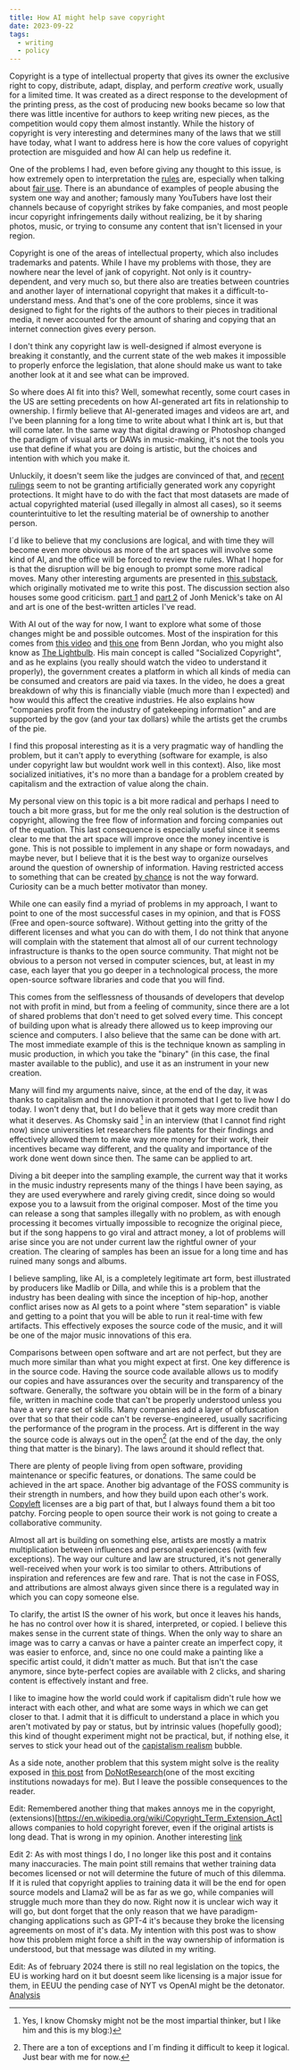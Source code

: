```yaml
---
title: How AI might help save copyright
date: 2023-09-22
tags: 
  - writing
  - policy
---
```


Copyright is a type of intellectual property that gives its owner the exclusive right to copy, distribute, adapt, display, and perform *creative* work, usually for a limited time. It was created as a direct response to the development of the printing press, as the cost of producing new books became so low that there was little incentive for authors to keep writing new pieces, as the competition would copy them almost instantly. While the history of copyright is very interesting and determines many of the laws that we still have today, what I want to address here is how the core values of copyright protection are misguided and how AI can help us redefine it.

One of the problems I had, even before giving any thought to this issue, is how extremely open to interpretation the [rules](https://www.copyright.gov/what-is-copyright/) are, especially when talking about [fair use](https://www.copyright.gov/fair-use/). There is an abundance of examples of people abusing the system one way and another; famously many YouTubers have lost their channels because of copyright strikes by fake companies, and most people incur copyright infringements daily without realizing, be it by sharing photos, music, or trying to consume any content that isn't licensed in your region.

Copyright is one of the areas of intellectual property, which also includes trademarks and patents. While I have my problems with those, they are nowhere near the level of jank of copyright. Not only is it country-dependent, and very much so, but there also are treaties between countries and another layer of international copyright that makes it a difficult-to-understand mess. And that's one of the core problems, since it was designed to fight for the rights of the authors to their pieces in traditional media, it never accounted for the amount of sharing and copying that an internet connection gives every person.

I don't think any copyright law is well-designed if almost everyone is breaking it constantly, and the current state of the web makes it impossible to properly enforce the legislation, that alone should make us want to take another look at it and see what can be improved.

So where does AI fit into this? Well, somewhat recently, some court cases in the US are setting precedents on how AI-generated art fits in relationship to ownership. I firmly believe that AI-generated images and videos are art, and I've been planning for a long time to write about what I think art is, but that will come later. In the same way that digital drawing or Photoshop changed the paradigm of visual arts or DAWs in music-making, it's not the tools you use that define if what you are doing is artistic, but the choices and intention with which you make it.

Unluckily, it doesn't seem like the judges are convinced of that, and [recent rulings](https://www.reuters.com/legal/ai-generated-art-cannot-receive-copyrights-us-court-says-2023-08-21/) seem to not be granting artificially generated work any copyright protections. It might have to do with the fact that most datasets are made of actual copyrighted material (used illegally in almost all cases), so it seems counterintuitive to let the resulting material be of ownership to another person.

I´d like to believe that my conclusions are logical, and with time they will become even more obvious as more of the art spaces will involve some kind of AI, and the office will be forced to review the rules. What I hope for is that the disruption will be big enough to prompt some more radical moves. Many other interesting arguments are presented in [this substack](https://www.understandingai.org/p/dont-exclude-ai-generated-art-from), which originally motivated me to write this post. The discussion section also houses some good criticism. [part 1](https://johnmenick.substack.com/p/the-last-ai-picture-show) and [part 2](https://johnmenick.substack.com/p/an-air-of-vengeance) of Jonh Menick's take on AI and art is one of the best-written articles I've read.

With AI out of the way for now, I want to explore what some of those changes might be and possible outcomes. Most of the inspiration for this comes from [this video](https://youtu.be/PJSTFzhs1O4) and [this one](https://youtu.be/L7EHRpnJICQ) from Benn Jordan, who you might also know as [The Lightbulb](https://open.spotify.com/artist/6mMCSCuTbGU6kNr4303LwH?si=hss4b-LyRsyYkLtBpercVA). His main concept is called "Socialized Copyright", and as he explains (you really should watch the video to understand it properly), the government creates a platform in which all kinds of media can be consumed and creators are paid via taxes. In the video, he does a great breakdown of why this is financially viable (much more than I expected) and how would this affect the creative industries. He also explains how "companies profit from the industry of gatekeeping information" and are supported by the gov (and your tax dollars) while the artists get the crumbs of the pie.

I find this proposal interesting as it is a very pragmatic way of handling the problem, but it can't apply to everything (software for example, is also under copyright law but wouldnt work well in this context). Also, like most socialized initiatives, it's no more than a bandage for a problem created by capitalism and the extraction of value along the chain.

My personal view on this topic is a bit more radical and perhaps I need to touch a bit more grass, but for me the only real solution is the destruction of copyright, allowing the free flow of information and forcing companies out of the equation. This last consequence is especially useful since it seems clear to me that the art space will improve once the money incentive is gone. This is not possible to implement in any shape or form nowadays, and maybe never, but I believe that it is the best way to organize ourselves around the question of ownership of information. Having restricted access to something that can be created [by chance](https://en.wikipedia.org/wiki/Infinite_monkey_theorem) is not the way forward. Curiosity can be a much better motivator than money.

While one can easily find a myriad of problems in my approach, I want to point to one of the most successful cases in my opinion, and that is FOSS (Free and open-source software). Without getting into the gritty of the different licenses and what you can do with them, I do not think that anyone will complain with the statement that almost all of our current technology infrastructure is thanks to the open source community. That might not be obvious to a person not versed in computer sciences, but, at least in my case, each layer that you go deeper in a technological process, the more open-source software libraries and code that you will find.

This comes from the selflessness of thousands of developers that develop not with profit in mind, but from a feeling of community, since there are a lot of shared problems that don't need to get solved every time. This concept of building upon what is already there allowed us to keep improving our science and computers. I also believe that the same can be done with art. The most immediate example of this is the technique known as sampling in music production, in which you take the "binary" (in this case, the final master available to the public), and use it as an instrument in your new creation.


Many will find my arguments naive, since, at the end of the day, it was thanks to capitalism and the innovation it promoted that I get to live how I do today. I won't deny that, but I do believe that it gets way more credit than what it deserves. As Chomsky said [^1] in an interview (that I cannot find right now) since universities let researchers file patents for their findings and effectively allowed them to make way more money for their work, their incentives became way different, and the quality and importance of the work done went down since then. The same can be applied to art.

Diving a bit deeper into the sampling example, the current way that it works in the music industry represents many of the things I have been saying, as they are used everywhere and rarely giving credit, since doing so would expose you to a lawsuit from the original composer. Most of the time you can release a song that samples illegally with no problem, as with enough processing it becomes virtually impossible to recognize the original piece, but if the song happens to go viral and attract money, a lot of problems will arise since you are not under current law the rightful owner of your creation. The clearing of samples has been an issue for a long time and has ruined many songs and albums.

I believe sampling, like AI, is a completely legitimate art form, best illustrated by producers like Madlib or Dilla, and while this is a problem that the industry has been dealing with since the inception of hip-hop, another conflict arises now as AI gets to a point where "stem separation" is viable and getting to a point that you will be able to run it real-time with few artifacts. This effectively exposes the source code of the music, and it will be one of the major music innovations of this era.

Comparisons between open software and art are not perfect, but they are much more similar than what you might expect at first. One key difference is in the source code. Having the source code available allows us to modify our copies and have assurances over the security and transparency of the software. Generally, the software you obtain will be in the form of a binary file, written in machine code that can't be properly understood unless you have a very rare set of skills. Many companies add a layer of obfuscation over that so that their code can't be reverse-engineered, usually sacrificing the performance of the program in the process. Art is different in the way the source code is always out in the open[^2] (at the end of the day, the only thing that matter is the binary). The laws around it should reflect that. 

There are plenty of people living from open software, providing maintenance or specific features, or donations. The same could be achieved in the art space. Another big advantage of the FOSS community is their strength in numbers, and how they build upon each other's work. [Copyleft](https://en.wikipedia.org/wiki/Copyleft) licenses are a big part of that, but I always found them a bit too patchy. Forcing people to open source their work is not going to create a collaborative community.

Almost all art is building on something else, artists are mostly a matrix multiplication between influences and personal experiences (with few exceptions). The way our culture and law are structured, it's not generally well-received when your work is too similar to others. Attributions of inspiration and references are few and rare. That is not the case in FOSS, and attributions are almost always given since there is a regulated way in which you can copy someone else.

To clarify, the artist IS the owner of his work, but once it leaves his hands, he has no control over how it is shared, interpreted, or copied. I believe this makes sense in the current state of things. When the only way to share an image was to carry a canvas or have a painter create an imperfect copy, it was easier to enforce, and, since no one could make a painting like a specific artist could, it didn't matter as much. But that isn't the case anymore, since byte-perfect copies are available with 2 clicks, and sharing content is effectively instant and free.

I like to imagine how the world could work if capitalism didn't rule how we interact with each other, and what are some ways in which we can get closer to that. I admit that it is difficult to understand a place in which you aren't motivated by pay or status, but by intrinsic values (hopefully good); this kind of thought experiment might not be practical, but, if nothing else, it serves to stick your head out of the [capistalism realism](https://en.wikipedia.org/wiki/Capitalist_Realism) bubble.

As a side note, another problem that this system might solve is the reality exposed in [this post](https://donotresearch.substack.com/p/john-menick-the-narco-image) from [DoNotResearch](https://legacy.donotresearch.net/about/)(one of the most exciting institutions nowadays for me). But I leave the possible consequences to the reader.

Edit: Remembered another thing that makes annoys me in the copyright, (extensions)[https://en.wikipedia.org/wiki/Copyright_Term_Extension_Act] allows companies to hold copyright forever, even if the original artists is long dead. That is wrong in my opinion. Another interesting [link](https://endsoftwarepatents.org/)

Edit 2: As with most things I do, I no longer like this post and it contains many inaccuracies. The main point still remains that wether training data becomes licensed or not will determine the future of much of this dilemma. If it is ruled that copyright applies to training data it will be the end for open source models and Llama2 will be as far as we go, while companies will struggle much more than they do now. Right now it is unclear wich way it will go, but dont forget that the only reason that we have paradigm-changing applications such as GPT-4 it's because they broke the licensing agreements on most of it's data. My intention with this post was to show how this problem might force a shift in the way ownership of information is understood, but that message was diluted in my writing.

Edit: As of february 2024 there is still no real legislation on the topics, the EU is working hard on it but doesnt seem like licensing is a major issue for them, in EEUU the pending case of NYT vs OpenAI might be the detonator. [Analysis](https://www.understandingai.org/p/the-ai-community-needs-to-take-copyright)

[^1]: Yes, I know Chomsky might not be the most impartial thinker, but I like him and this is my blog:)
[^2]: There are a ton of exceptions and I´m finding it difficult to keep it logical. Just bear with me for now.
